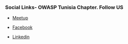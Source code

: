 

### Social Links- OWASP Tunisia Chapter. Follow US

* [Meetup](https://www.meetup.com/OWASP-Tunis-Meetup-Group/)

* [Facebook](https://www.facebook.com/OWASP.Tunisia.Chapter.Official) 
* [Linkedin](https://www.linkedin.com/groups/8591169/)
